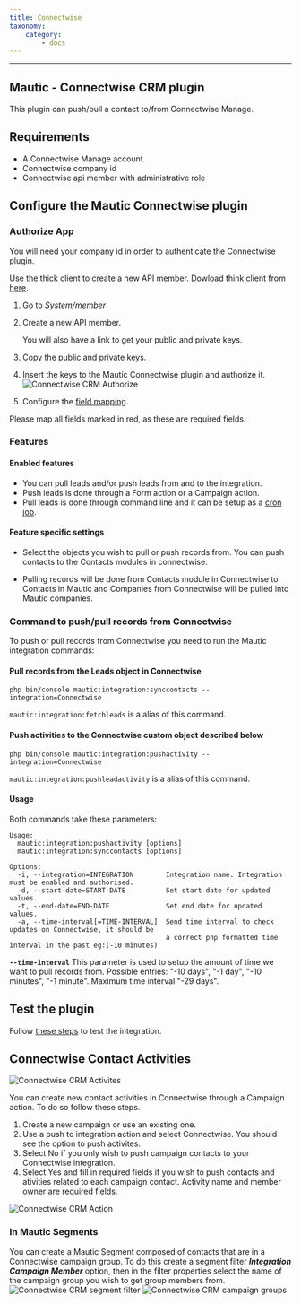 ```yaml
---
title: Connectwise
taxonomy:
    category:
        - docs
---
```


-------------------

## Mautic - Connectwise CRM plugin

This plugin can push/pull a contact to/from Connectwise Manage.

## Requirements

- A Connectwise Manage account.
- Connectwise company id
- Connectwise api member with administrative role

## Configure the Mautic Connectwise plugin

### Authorize App

You will need your company id in order to authenticate the Connectwise plugin.

Use the thick client to create a new API member.  Dowload think client from [here](https://university.connectwise.com/university/pageview.aspx?short_name=workstation-installation).

1. Go to *System/member*
1. Create a new API member.

   You will also have a link to get your public and private keys.

1. Copy the public and private keys.

1. Insert the keys to the Mautic Connectwise plugin and authorize it.
![Connectwise CRM Authorize](connectwiseauth.png "Connectwise CRM Authorize")

1. Configure the [field mapping][field mapping].

Please map all fields marked in red, as these are required fields.

### Features

#### Enabled features

- You can pull leads and/or push leads from and to the integration.
- Push leads is done through a Form action or a Campaign action.
- Pull leads is done through command line and it can be setup as a [cron job][cron].

#### Feature specific settings

- Select the objects you wish to pull or push records from. You can push contacts to the Contacts modules in connectwise.

- Pulling records will be done from Contacts module in Connectwise to Contacts in Mautic and Companies from Connectwise will be pulled into Mautic companies.

### Command to push/pull records from Connectwise

To push or pull records from Connectwise you need to run the Mautic integration commands:

#### Pull records from the Leads object in Connectwise

```console
php bin/console mautic:integration:synccontacts --integration=Connectwise
```

`mautic:integration:fetchleads` is a alias of this command.

#### Push activities to the Connectwise custom object described below

```console
php bin/console mautic:integration:pushactivity --integration=Connectwise
```

`mautic:integration:pushleadactivity` is a alias of this command.

#### Usage

Both commands take these parameters:

```console
Usage:
  mautic:integration:pushactivity [options]
  mautic:integration:synccontacts [options]

Options:
  -i, --integration=INTEGRATION        Integration name. Integration must be enabled and authorised.
  -d, --start-date=START-DATE          Set start date for updated values.
  -t, --end-date=END-DATE              Set end date for updated values.
  -a, --time-interval[=TIME-INTERVAL]  Send time interval to check updates on Connectwise, it should be
                                       a correct php formatted time interval in the past eg:(-10 minutes)
```

**`--time-interval`** This parameter is used to setup the amount of time we want to pull records from. Possible entries: "-10 days", "-1 day", "-10 minutes", "-1 minute".  Maximum time interval "-29 days".

## Test the plugin

Follow [these steps](./../plugins/integration_test.html) to test the integration.

## Connectwise Contact Activities

![Connectwise CRM Activites](connectwise-activities.png "Connectwise CRM activities")

You can create new contact activities in Connectwise through a Campaign action. To do so follow these steps.

1. Create a new campaign or use an existing one.
1. Use a push to integration action and select Connectwise. You should see the option to push activites.
1. Select No if you only wish to push campaign contacts to your Connectwise integration.
1. Select Yes and fill in required fields if you wish to push contacts and ativities related to each campaign contact. Activity name and member owner are required fields.

![Connectwise CRM Action](connectwise-action.png "Connectwise CRM campaign action")

### In Mautic Segments

You can create a Mautic Segment composed of contacts that are in a Connectwise campaign group. To do this create a segment filter _**Integration Campaign Member**_ option, then in the filter properties select the name of the campaign group you wish to get group members from.
 ![Connectwise CRM segment filter](segment-integration-campaign-members.png "Connectwise CRM segment filter")
 ![Connectwise CRM campaign groups](connectwise-campaign-segment.png "Connectwise CRM campaign filters")

[mautic]: <https://mautic.org>
[Mautic]: <https://mautic.org>

[field mapping]: <field_mapping.html>
[testing]: <integration_test.html>
[points]: <./../points>
[custom field]: <./../contacts/manage_fields.html>
[cron]: <./../setup/cron_jobs.html>

[release-2.15.0]: <https://github.com/mautic/mautic/releases/tag/2.15.0>

